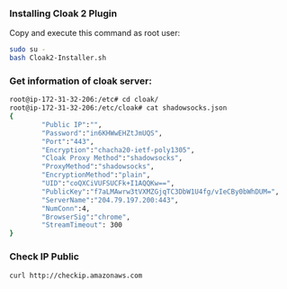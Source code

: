 
### Installing Cloak 2 Plugin
Copy and execute this command as root user:
```bash
sudo su -
bash Cloak2-Installer.sh
```


### Get information of cloak server:
```bash
root@ip-172-31-32-206:/etc# cd cloak/
root@ip-172-31-32-206:/etc/cloak# cat shadowsocks.json
{
        "Public IP":"",
        "Password":"in6KHWwEHZtJmUQS",
        "Port":"443",
        "Encryption":"chacha20-ietf-poly1305",
        "Cloak Proxy Method":"shadowsocks",
        "ProxyMethod":"shadowsocks",
        "EncryptionMethod":"plain",
        "UID":"coQXCiVUFSUCFk+I1AQQKw==",
        "PublicKey":"f7aLMAwrw3tVXMZGjqTC3DbW1U4fg/vIeCBy0bWhDUM=",
        "ServerName":"204.79.197.200:443",
        "NumConn":4,
        "BrowserSig":"chrome",
        "StreamTimeout": 300
}

```

### Check IP Public
```bash
curl http://checkip.amazonaws.com
```
